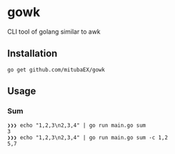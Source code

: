 # gowk
CLI tool of golang similar to awk

## Installation

```
go get github.com/mitubaEX/gowk
```

## Usage

### Sum

```
❯❯❯ echo "1,2,3\n2,3,4" | go run main.go sum
3
❯❯❯ echo "1,2,3\n2,3,4" | go run main.go sum -c 1,2
5,7
```
